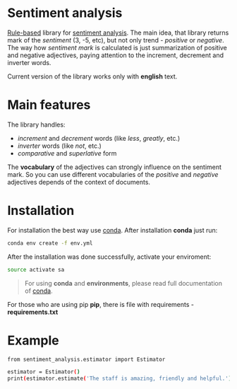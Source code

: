 # Sentiment analysis
[Rule-based](https://en.wikipedia.org/wiki/Rule-based_system) library for [sentiment analysis](https://en.wikipedia.org/wiki/Sentiment_analysis). The main idea, that library returns mark of the _sentiment_ (3, -5, etc), but not only trend - _positive_ or _negative_. The way how _sentiment mark_ is calculated is just summarization of positive and negative adjectives, paying attention to the increment, decrement and inverter words. 

Current version of the library works only with **english** text.

# Main features
The library handles:
- _increment_ and _decrement_ words (like _less_, _greatly_, etc.)
- _inverter_ words (like _not_, etc.)
- _comparative_ and _superlative_ form

The **vocabulary** of the adjectives can strongly influence on the sentiment mark. So you can use different vocabularies of the _positive_ and _negative_ adjectives depends of the context of documents.

# Installation
For installation the best way use [conda](http://conda.pydata.org/docs/using/index.html). After installation **conda** just run:
```sh
conda env create -f env.yml
```
After the installation was done successfully, activate your enviroment:
```sh
source activate sa
```
> For using **conda** and **environments**, please read full documentation of [conda](http://conda.pydata.org/docs/using/index.html).

For those who are using pip **pip**, there is file with requirements - **requirements.txt**

# Example
```sh
from sentiment_analysis.estimator import Estimator

estimator = Estimator()
print(estimator.estimate('The staff is amazing, friendly and helpful.'))
```
